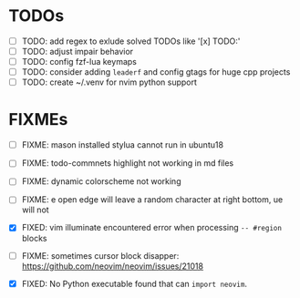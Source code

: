 # TODOs
- [ ] TODO: add regex to exlude solved TODOs like '[x] TODO:'
- [ ] TODO: adjust impair behavior
- [ ] TODO: config fzf-lua keymaps
- [ ] TODO: consider adding `leaderf` and config gtags for huge cpp projects
- [ ] TODO: create ~/.venv for nvim python support

# FIXMEs
- [ ] FIXME: mason installed stylua cannot run in ubuntu18
- [ ] FIXME: todo-commnets highlight not working in md files
- [ ] FIXME: dynamic colorscheme not working
- [ ] FIXME: <leader>e open edge will leave a random character at right bottom, <leader>ue will not
- [x] FIXED: vim illuminate encountered error when processing `-- #region` blocks
- [ ] FIXME: sometimes cursor block disapper: https://github.com/neovim/neovim/issues/21018
- [x] FIXED: No Python executable found that can `import neovim`.

